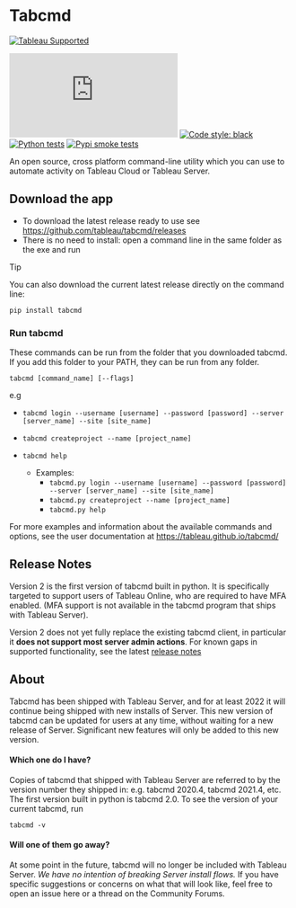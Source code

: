 # Tabcmd

[![Tableau Supported](https://img.shields.io/badge/Support%20Level-Tableau%20Supported-53bd92.svg)](https://www.tableau.com/support-levels-it-and-developer-tools)

![badge](https://img.shields.io/endpoint?url=https://gist.githubusercontent.com/<user>/<gist-ID>/raw/coverage-badge.json)
[![Code style: black](https://img.shields.io/badge/code%20style-black-000000.svg)](https://github.com/psf/black)
[![Python tests](https://github.com/tableau/tabcmd/actions/workflows/run-tests.yml/badge.svg)](https://github.com/tableau/tabcmd/actions/workflows/run-tests.yml)
[![Pypi smoke tests](https://github.com/tableau/tabcmd/actions/workflows/python-app.yml/badge.svg)](https://github.com/tableau/tabcmd/actions/workflows/python-app.yml)

An open source, cross platform command-line utility which you can use to automate activity on Tableau Cloud or Tableau Server.


## Download the app
* To download the latest release ready to use see https://github.com/tableau/tabcmd/releases
* There is no need to install: open a command line in the same folder as the exe and run


> [!TIP]
> You can also download the current latest release directly on the command line: 
> ```shell
> pip install tabcmd
> ```


### Run tabcmd

These commands can be run from the folder that you downloaded tabcmd. If you add this folder to your PATH, they can be run from any folder.
```shell
tabcmd [command_name] [--flags]
```
e.g 
* `tabcmd login --username [username] --password [password] --server [server_name] --site [site_name]`
* `tabcmd createproject --name [project_name]`
* `tabcmd help`


    * Examples:
        * `tabcmd.py login --username [username] --password [password] --server [server_name] --site [site_name]`
        * `tabcmd.py createproject --name [project_name]`
        * `tabcmd.py help`
        
For more examples and information about the available commands and options, 
see the user documentation at https://tableau.github.io/tabcmd/


## Release Notes
Version 2 is the first version of tabcmd built in python. 
It is specifically targeted to support users of Tableau Online, who are required to have MFA enabled. 
(MFA support is not available in the tabcmd program that ships with Tableau Server). 

Version 2 does not yet fully replace the existing tabcmd client, in particular it **does not support most server admin actions**.
For known gaps in supported functionality, see the latest [release notes](https://github.com/tableau/tabcmd/releases)

## About

Tabcmd has been shipped with Tableau Server, and for at least 2022 it will continue being shipped with new installs of Server. 
This new version of tabcmd can be updated for users at any time, without waiting for a new release of Server. 
Significant new features will only be added to this new version.

#### Which one do I have?
Copies of tabcmd that shipped with Tableau Server are referred to by the version number they shipped in: e.g. tabcmd 2020.4, tabcmd 2021.4, etc. The first version built in python is tabcmd 2.0. To see the version of your current tabcmd, run 

`tabcmd -v`

#### Will one of them go away? 
At some point in the future, tabcmd will no longer be included with Tableau Server. 
*We have no intention of breaking Server install flows.* 
If you have specific suggestions or concerns on what that will look like, feel free to open an issue here or a thread on the Community Forums.

